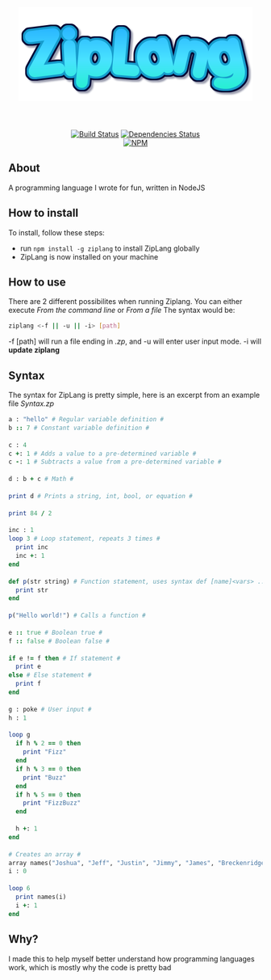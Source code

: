 <div align="center">
  <h1><img src="https://raw.githubusercontent.com/ZippyMagician/ZipLang/master/files/ziplang.png"></h1><br>

  [![Build Status](https://travis-ci.org/ZippyMagician/ZipLang.svg?branch=master)](https://travis-ci.org/ZippyMagician/ZipLang)
  [![Dependencies Status](https://david-dm.org/ZippyMagician/ZipLang/status.svg)](https://david-dm.org/ZippyMagician/ZipLang)<br>
  [![NPM](https://nodei.co/npm/ziplang.png)](https://nodei.co/npm/ziplang/)
</div>

## About
A programming language I wrote for fun, written in NodeJS
## How to install
To install, follow these steps:
- run `npm install -g ziplang` to install ZipLang globally
- ZipLang is now installed on your machine
## How to use
There are 2 different possibilites when running Ziplang. You can either execute _From the command line_ or _From a file_
The syntax would be:
```sh
ziplang <-f || -u || -i> [path]
```
-f [path] will run a file ending in _.zp_, and -u will enter user input mode. -i will __update ziplang__
## Syntax
The syntax for ZipLang is pretty simple, here is an excerpt from an example file
_Syntax.zp_
```ruby
a : "hello" # Regular variable definition #
b :: 7 # Constant variable definition #

c : 4
c +: 1 # Adds a value to a pre-determined variable #
c -: 1 # Subtracts a value from a pre-determined variable #

d : b + c # Math #

print d # Prints a string, int, bool, or equation #

print 84 / 2

inc : 1
loop 3 # Loop statement, repeats 3 times #
  print inc
  inc +: 1
end

def p(str string) # Function statement, uses syntax def [name]<vars> ... end #
  print str
end

p("Hello world!") # Calls a function #

e :: true # Boolean true #
f :: false # Boolean false #

if e != f then # If statement #
  print e
else # Else statement #
  print f
end

g : poke # User input #
h : 1

loop g
  if h % 2 == 0 then
    print "Fizz"
  end
  if h % 3 == 0 then
    print "Buzz"
  end
  if h % 5 == 0 then
    print "FizzBuzz"
  end

  h +: 1
end

# Creates an array #
array names("Joshua", "Jeff", "Justin", "Jimmy", "James", "Breckenridge")
i : 0

loop 6
  print names(i)
  i +: 1
end
```
## Why?
I made this to help myself better understand how programming languages work, which is mostly why the code is pretty bad
